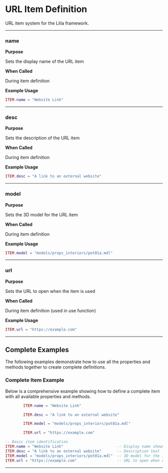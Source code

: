 # URL Item Definition

URL item system for the Lilia framework.

---

### name

**Purpose**

Sets the display name of the URL item

**When Called**

During item definition

**Example Usage**

```lua
ITEM.name = "Website Link"

```

---

### desc

**Purpose**

Sets the description of the URL item

**When Called**

During item definition

**Example Usage**

```lua
ITEM.desc = "A link to an external website"

```

---

### model

**Purpose**

Sets the 3D model for the URL item

**When Called**

During item definition

**Example Usage**

```lua
ITEM.model = "models/props_interiors/pot01a.mdl"

```

---

### url

**Purpose**

Sets the URL to open when the item is used

**When Called**

During item definition (used in use function)

**Example Usage**

```lua
ITEM.url = "https://example.com"

```

---

## Complete Examples

The following examples demonstrate how to use all the properties and methods together to create complete definitions.

### Complete Item Example

Below is a comprehensive example showing how to define a complete item with all available properties and methods.

```lua
        ITEM.name = "Website Link"

        ITEM.desc = "A link to an external website"

        ITEM.model = "models/props_interiors/pot01a.mdl"

        ITEM.url = "https://example.com"

-- Basic item identification
ITEM.name = "Website Link"                        -- Display name shown to players
ITEM.desc = "A link to an external website"       -- Description text
ITEM.model = "models/props_interiors/pot01a.mdl"  -- 3D model for the item
ITEM.url = "https://example.com"                  -- URL to open when used

```

---

